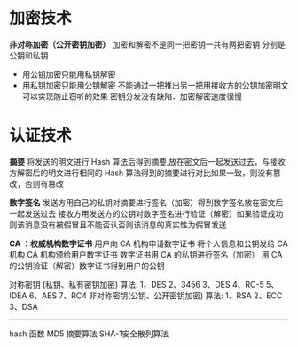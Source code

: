 # 加密技术

**非对称加密（公开密钥加密）**
加密和解密不是同一把密钥一共有两把密钥
分别是公钥和私钥
- 用公钥加密只能用私钥解密
- 用私钥加密只能用公钥解密
不能通过一把推出另一把用接收方的公钥加密明文可以实现防止窃听的效果
密钥分发没有缺陷．加密解密速度很慢

# 认证技术
**摘要**
将发送的明文进行 Hash 算法后得到摘要,放在密文后一起发送过去，与接收方解密后的明文进行相同的 Hash 算法得到的摘要进行对比如果一致，则没有篡改，否则有篡改

**数字签名**
发送方用自己的私钥对摘要进行签名（加密）得到数字签名放在密文后一起发送过去
接收方用发送方的公钥对数字签名进行验证（解密）如果验证成功则该消息没有被假冒且不能否认否则该消息的真实性为假冒发送

**CA ：权威机构数字证书**
用户向 CA 机构申请数字证书
将个人信息和公钥发给 CA 机构 
CA 机构颁给用户数字证书
数字证书用 CA 的私钥进行签名（加密）
用 CA 的公钥验证（解密）数字证书得到用户的公钥


对称密钥 (私钥、私有密钥加密) 算法:
1、DES
2、3456
3、DES
4、RC-5
5、IDEA
6、AES
7、RC4
非对称密钥(公钥、公开密钥加密) 算法:
1、RSA
2、ECC
3、DSA

---
hash 函数
MD5 摘要算法
SHA-1安全散列算法